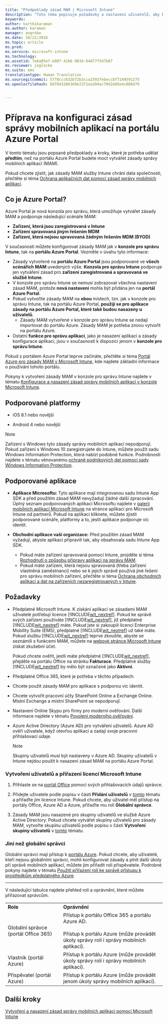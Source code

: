 ```yaml
---
title: "Předpoklady zásad MAM | Microsoft Intune"
description: "Toto téma popisuje požadavky a nastavení uživatelů, aby bylo možné vytvořit zásady správy mobilních aplikací."
keywords: 
author: karthikaraman
ms.author: karaman
manager: angrobe
ms.date: 10/22/2016
ms.topic: article
ms.prod: 
ms.service: microsoft-intune
ms.technology: 
ms.assetid: 7e6a85e7-e007-41b6-9034-64d77f547b87
ms.reviewer: joglocke
ms.suite: ems
translationtype: Human Translation
ms.sourcegitcommit: 5778ccc632b72b3cca2593febeccbf7149591275
ms.openlocfilehash: 6d7843286369e2371ea204ac70d2e85e4c086d76


---
```


# Příprava na konfiguraci zásad správy mobilních aplikací na portálu Azure Portal
V tomto tématu jsou popsané předpoklady a kroky, které je potřeba udělat **předtím**, než na portálu Azure Portal budete moct vytvářet zásady správy mobilních aplikací (MAM).

Pokud chcete zjistit, jak zásady MAM služby Intune chrání data společnosti, přečtěte si téma [Ochrana aplikačních dat pomocí zásad správy mobilních aplikací](protect-apps-and-data-with-microsoft-intune.md).

## Co je Azure Portal?
Azure Portal je nová konzola pro správu, která umožňuje vytvářet zásady MAM a podporuje následující scénáře MAM:
- **Zařízení, která jsou zaregistrovaná v Intune**
- **Zařízení spravovaná jiným řešením MDM**
- **Zařízení, která nejsou spravovaná žádným řešením MDM (BYOD)**


V současnosti můžete konfigurovat zásady MAM jak v **konzole pro správu Intune**, tak na **portálu Azure Portal**.  Vezměte v úvahu tyto informace:

* Zásady vytvořené na **portálu Azure Portal** jsou podporované ve **všech scénářích MAM** uvedených výše. **Konzola pro správu Intune** podporuje jen vytváření zásad pro **zařízení zaregistrovaná a spravovaná ve službě Intune**.
* V konzole pro správu Intune se nemusí zobrazovat všechna nastavení zásad MAM, protože **nová nastavení** mohla být přidána jen na **portál Azure Portal**.
* Pokud vytvoříte zásady MAM na **obou** místech, tzn. jak v konzole pro správu Intune, tak na portálu Azure Portal, **použijí se pro aplikace zásady na portálu Azure Portal, které také budou nasazeny u uživatelů**.
    * Zásady MAM vytvořené v konzole pro správu Intune se nedají importovat do portálu Azure.  Zásady MAM je potřeba znovu vytvořit na portálu Azure.
* Ostatní **funkce pro správu aplikací**, jako je nasazení aplikací a zásady konfigurace aplikací, jsou v současnosti k dispozici jenom v **konzole pro správu Intune**.


Pokud s portálem Azure Portal teprve začínáte, přečtěte si téma [Portál Azure pro zásady MAM v Microsoft Intune](azure-portal-for-microsoft-intune-mam-policies.md), kde najdete základní informace o používání tohoto portálu.

Pokyny k vytvoření zásady MAM v konzole pro správu Intune najdete v tématu [Konfigurace a nasazení zásad správy mobilních aplikací v konzole Microsoft Intune](configure-and-deploy-mobile-application-management-policies-in-the-microsoft-intune-console.md).


##  Podporované platformy
- iOS 8.1 nebo novější

- Android 4 nebo novější

>[!NOTE]
>Zařízení s Windows tyto zásady správy mobilních aplikací nepodporují. Pokud zařízení s Windows 10 zaregistrujete do Intune, můžete použít sadu Windows Information Protection, která nabízí podobné funkce. Podrobnosti najdete v tématu věnovanému [ochraně podnikových dat pomocí sady Windows Information Protection](https://technet.microsoft.com/en-us/itpro/windows/keep-secure/protect-enterprise-data-using-wip).

##  Podporované aplikace
* **Aplikace Microsoftu:** Tyto aplikace mají integrovanou sadu Intune App SDK a před použitím zásad MAM nevyžadují žádné další zpracování.
Úplný seznam podporovaných aplikací Microsoftu najdete v [galerii mobilních aplikací Microsoft Intune](https://www.microsoft.com/en-us/cloud-platform/microsoft-intune-apps) na stránce aplikací pro Microsoft Intune od partnerů. Pokud na aplikaci kliknete, můžete zjistit podporované scénáře, platformy a to, jestli aplikace podporuje víc identit.
* **Obchodní aplikace vaší organizace:** Před použitím zásad MAM vyžadují, abyste aplikaci připravili tak, aby obsahovala sadu Intune App SDK.

  * Pokud máte zařízení spravovaná pomocí Intune, projděte si téma [Rozhodnutí o způsobu přípravy aplikací na správu MAM](decide-how-to-prepare-apps-for-mobile-application-management-with-microsoft-intune.md).
  * Pokud máte zařízení, která nejsou spravovaná (třeba zařízení vlastněná zaměstnanci) nebo se k jejich správě používá jiné řešení pro správu mobilních zařízení, přečtěte si téma [Ochrana obchodních aplikací a dat na zařízeních nezaregistrovaných v Intune](protect-line-of-business-apps-and-data-on-devices-not-enrolled-in-microsoft-intune.md).

## Požadavky

-   Předplatné Microsoft Intune.    K získání aplikací se zásadami MAM uživatelé potřebují licence [!INCLUDE[wit_nextref](../includes/wit_nextref_md.md)].
Pokud ke správě svých zařízení používáte [!INCLUDE[wit_nextref](../includes/wit_nextref_md.md)], již předplatné [!INCLUDE[wit_nextref](../includes/wit_nextref_md.md)] máte.  Pokud jste si zakoupili licenci Enterprise Mobility Suite (EMS), předplatné [!INCLUDE[wit_nextref](../includes/wit_nextref_md.md)] už také máte. Pokud službu [!INCLUDE[wit_nextref](../includes/wit_nextref_md.md)] teprve zkoušíte, abyste se seznámili s funkcemi MAM, můžete na [webové stránce Microsoft Intune](http://www.microsoft.com/en-us/server-cloud/products/microsoft-intune/) získat zkušební účet.

    Pokud chcete ověřit, jestli máte předplatné [!INCLUDE[wit_nextref](../includes/wit_nextref_md.md)], přejděte na portálu Office na stránku **Fakturace**.  Předplatné služby [!INCLUDE[wit_nextref](../includes/wit_nextref_md.md)] by mělo být označené jako **Aktivní**.

-   Předplatné Office 365, které je potřeba v těchto případech:
  - Chcete použít zásady MAM pro aplikace s podporou víc identit.
  - Chcete vytvořit pracovní účty SharePoint Online a Exchange Online. Místní Exchange a místní SharePoint se nepodporují.
-   Nastavení Online Skypu pro firmy pro moderní ověřování. Další informace najdete v tématu [Povolení moderního ověřování](http://social.technet.microsoft.com/wiki/contents/articles/34339.skype-for-business-online-enable-your-tenant-for-modern-authentication.aspx).


- Azure Active Directory (Azure AD) pro vytváření uživatelů. Azure AD ověří uživatele, když otevřou aplikaci a zadají svoje pracovní přihlašovací údaje.

    > [!NOTE]
    > Skupiny uživatelů musí být nastaveny v Azure AD. Skupiny uživatelů v Intune nejdou použít k nasazení zásad MAM na portálu Azure Portal.

### Vytvoření uživatelů a přiřazení licencí Microsoft Intune

1.  Přihlaste se na [portál Office](http://portal.office.com) pomocí svých přihlašovacích údajů správce.

2.  Přidejte uživatele podle popisu v části **Přidání uživatelů** v [tomto](https://docs.microsoft.com/en-us/intune/understand-explore/get-started-with-a-30-day-trial-of-microsoft-intune-step-2) tématu a přiřaďte jim licence Intune. Pokud chcete, aby uživatel měl přístup na portály Office, Azure AD a Azure, přiřaďte mu roli **Globální správce**.

5.  Zásady MAM jsou nasazené pro skupiny uživatelů ve službě Azure Active Directory. Pokud chcete vytvářet skupiny uživatelů pro zásady MAM, vytvořte skupinu uživatelů podle popisu v části **Vytvoření skupiny uživatelů** v [tomto](https://docs.microsoft.com/en-us/intune/understand-explore/get-started-with-a-30-day-trial-of-microsoft-intune-step-3) tématu.

### Jiní než globální správci

Globální správci mají přístup k [portálu Azure](https://portal.azure.com).  Pokud chcete, aby uživatelé, kteří nejsou globálními správci, mohli konfigurovat zásady a plnit další úkoly při správě mobilních aplikací, můžete jim přiřadit roli přispěvatele. Podrobné pokyny najdete v tématu [Použití přiřazení rolí ke správě přístupu k prostředkům předplatného Azure](https://azure.microsoft.com/en-us/documentation/articles/role-based-access-control-configure/).

---------------------------------

V následující tabulce najdete přehled rolí a oprávnění, které můžete přiřazovat správcům.

|||
|--|----|
|**Role**|**Oprávnění**|
|Globální správce (portál Office 365)|Přístup k portálu Office 365 a portálu Azure AD.<br /><br />Přístup k portálu Azure (může provádět úkoly správy rolí i správy mobilních aplikací).|
|Vlastník (portál Azure)|Přístup k portálu Azure (může provádět úkoly správy rolí i správy mobilních aplikací).|
|Přispěvatel (portál Azure)|Přístup k portálu Azure (může provádět jenom úkoly správy mobilních aplikací).|




## Další kroky
[Vytvoření a nasazení zásad správy mobilních aplikací pomocí Microsoft Intune](create-and-deploy-mobile-app-management-policies-with-microsoft-intune.md)



<!--HONumber=Oct16_HO3-->


